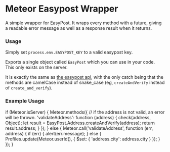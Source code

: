 # Meteor Easypost Wrapper

A simple wrapper for EasyPost. It wraps every method with a future,
giving a readable error message as well as a response result when it
returns.

### Usage

Simply set `process.env.EASYPOST_KEY` to a valid easypost key.

Exports a single object called `EasyPost` which you can use in your
code. This only exists on the server.

It is exactly the same as [the easypost
api](https://www.easypost.com/docs/api), with the only catch being that
the methods are camelCase instead of snake_case (eg, `createAndVerify`
instead of `create_and_verify`).

### Example Usage

if (Meteor.isServer) {
  Meteor.methods({
    // if the address is not valid, an error will be thrown.
    'validateAddress': function (address) {
      check(address, Object);
      let result = EasyPost.Address.createAndVerify(address);
      return result.address;
    }
  });
} else {
  Meteor.call('validateAddress', function (err, address) {
    if (err) {
      alert(err.message);
    } else {
      Profiles.update(Meteor.userId(), {
        $set: {
          'address.city': address.city
        }
      });
    }
  });
}

